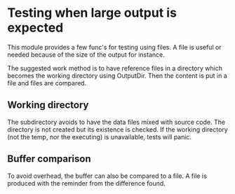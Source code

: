 # Testing when large output is expected

This module provides a few func's for testing using files.
A file is useful or needed because of the size of the output for instance.

The suggested work method is to have reference files in a directory which becomes the working directory using OutputDir.
Then the content is put in a file and files are compared.

## Working directory

The subdirectory avoids to have the data files mixed with source code.
The directory is not created but its existence is checked.
If the working directory (not the temp, nor the executing) is unavailable,
tests will panic.

## Buffer comparison

To avoid overhead, the buffer can also be compared to a file.
A file is produced with the reminder from the difference found.
